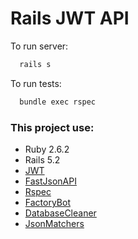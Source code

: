 # Rails JWT API

To run server:
```bash
  rails s
```

To run tests:
```bash
  bundle exec rspec
```

### This project use:
  - Ruby 2.6.2
  - Rails 5.2
  - [JWT](https://github.com/jwt/ruby-jwt)
  - [FastJsonAPI](https://github.com/Netflix/fast_jsonapi)
  - [Rspec](https://github.com/rspec/rspec-rails)
  - [FactoryBot](https://github.com/thoughtbot/factory_bot_rails)
  - [DatabaseCleaner](https://github.com/DatabaseCleaner/database_cleaner)
  - [JsonMatchers](https://github.com/thoughtbot/json_matchers)
